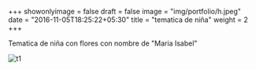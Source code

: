 +++
showonlyimage = false
draft = false
image = "img/portfolio/h.jpeg"
date = "2016-11-05T18:25:22+05:30"
title = "tematica de niña"
weight = 2
+++

Tematica de niña con flores con nombre de "Maria Isabel"

<!--more-->

![t1][1]

[1]: /img/h.jpeg 

